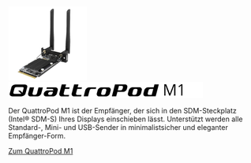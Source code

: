 <div class="md-showcase">
	<img src="assets/img/quattropod.m1.png" alt="Abbildung: QuattroPod M1">
	<div>
		<img src="assets/img/quattropod-m1.black.logo.png" alt="Logo: QuattroPod M1">
		<p>Der QuattroPod M1 ist der Empfänger, der sich in den SDM-Steckplatz (Intel® SDM-S) Ihres Displays einschieben lässt. Unterstützt werden alle Standard-, Mini- und USB-Sender in minimalistsicher und eleganter Empfänger-Form.</p>
		<p><a href="m1/intro">Zum QuattroPod M1</a></p>
	</div>
</div>